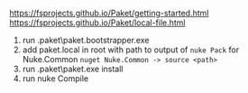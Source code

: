 https://fsprojects.github.io/Paket/getting-started.html
https://fsprojects.github.io/Paket/local-file.html

1) run .paket\paket.bootstrapper.exe
2) add paket.local in root with path to output of `nuke Pack` for Nuke.Common
 `nuget Nuke.Common -> source <path>`
3) run .paket\paket.exe install
4) run nuke Compile